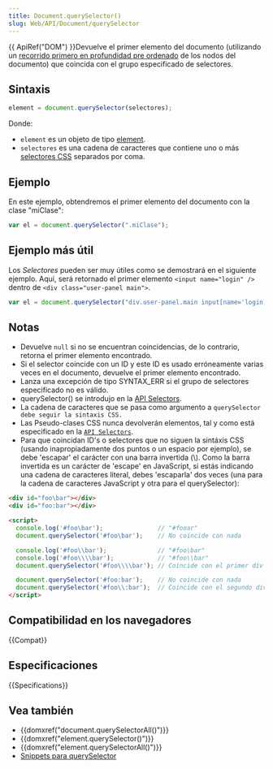 ```yaml
---
title: Document.querySelector()
slug: Web/API/Document/querySelector
---
```


{{ ApiRef("DOM") }}Devuelve el primer elemento del documento (utilizando un [recorrido primero en profundidad pre ordenado](http://en.wikipedia.org/wiki/Tree_traversal#Pre-order_2) de los nodos del documento) que coincida con el grupo especificado de selectores.

## Sintaxis

```js
element = document.querySelector(selectores);
```

Donde:

- `element` es un objeto de tipo [element](/es/docs/DOM/element).
- `selectores` es una cadena de caracteres que contiene uno o más [selectores CSS](/es/docs/Web/Guide/CSS/Getting_Started/Selectors) separados por coma.

## Ejemplo

En este ejemplo, obtendremos el primer elemento del documento con la clase "miClase":

```js
var el = document.querySelector(".miClase");
```

## Ejemplo más útil

Los _Selectores_ pueden ser muy útiles como se demostrará en el siguiente ejemplo. Aquí, será retornado el primer elemento `<input name="login" />` dentro de `<div class="user-panel main">`.

```js
var el = document.querySelector("div.user-panel.main input[name='login']");
```

## Notas

- Devuelve `null` si no se encuentran coincidencias, de lo contrario, retorna el primer elemento encontrado.
- Si el selector coincide con un ID y este ID es usado erróneamente varias veces en el documento, devuelve el primer elemento encontrado.
- Lanza una excepción de tipo SYNTAX_ERR si el grupo de selectores especificado no es válido.
- querySelector() se introdujo en la [API Selectors](https://www.w3.org/TR/selectors-api/).
- La cadena de caracteres que se pasa como argumento a `querySelector debe seguir la sintaxis CSS.`
- Las Pseudo-clases CSS nunca devolverán elementos, tal y como está especificado en la [`API Selectors`](https://www.w3.org/TR/selectors-api/#grammar).
- Para que coincidan ID's o selectores que no siguen la sintáxis CSS (usando inapropiadamente dos puntos o un espacio por ejemplo), se debe 'escapar' el carácter con una barra invertida (\\). Como la barra invertida es un carácter de 'escape' en JavaScript, si estás indicando una cadena de caracteres literal, debes 'escaparla' dos veces (una para la cadena de caracteres JavaScript y otra para el querySelector):

```html
<div id="foo\bar"></div>
<div id="foo:bar"></div>

<script>
  console.log('#foo\bar');               // "#fooar"
  document.querySelector('#foo\bar');    // No coincide con nada

  console.log('#foo\\bar');              // "#foo\bar"
  console.log('#foo\\\\bar');            // "#foo\\bar"
  document.querySelector('#foo\\\\bar'); // Coincide con el primer div

  document.querySelector('#foo:bar');    // No coincide con nada
  document.querySelector('#foo\\:bar');  // Coincide con el segundo div
</script>
```

## Compatibilidad en los navegadores

{{Compat}}

## Especificaciones

{{Specifications}}

## Vea también

- {{domxref("document.querySelectorAll()")}}
- {{domxref("element.querySelector()")}}
- {{domxref("element.querySelectorAll()")}}
- [Snippets para querySelector](/es/docs/Code_snippets/QuerySelector)
